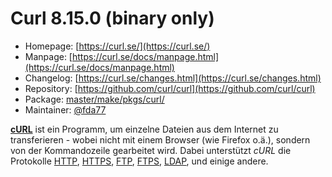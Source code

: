 # Curl 8.15.0 (binary only)
  - Homepage: [https://curl.se/](https://curl.se/)
  - Manpage: [https://curl.se/docs/manpage.html](https://curl.se/docs/manpage.html)
  - Changelog: [https://curl.se/changes.html](https://curl.se/changes.html)
  - Repository: [https://github.com/curl/curl](https://github.com/curl/curl)
  - Package: [master/make/pkgs/curl/](https://github.com/Freetz-NG/freetz-ng/tree/master/make/pkgs/curl/)
  - Maintainer: [@fda77](https://github.com/fda77)

**[cURL](http://curl.haxx.se/)** ist ein Programm,
um einzelne Dateien aus dem Internet zu transferieren - wobei nicht mit
einem Browser (wie Firefox o.ä.), sondern von der Kommandozeile
gearbeitet wird. Dabei unterstützt *cURL* die Protokolle
[HTTP](http://de.wikipedia.org/wiki/Hypertext_Transfer_Protocol),
[HTTPS](http://de.wikipedia.org/wiki/Hypertext_Transfer_Protocol_Secure),
[FTP](http://de.wikipedia.org/wiki/File_Transfer_Protocol),
[FTPS](http://de.wikipedia.org/wiki/FTP_%C3%BCber_SSL),
[LDAP](http://de.wikipedia.org/wiki/Lightweight_Directory_Access_Protocol),
und einige andere.

